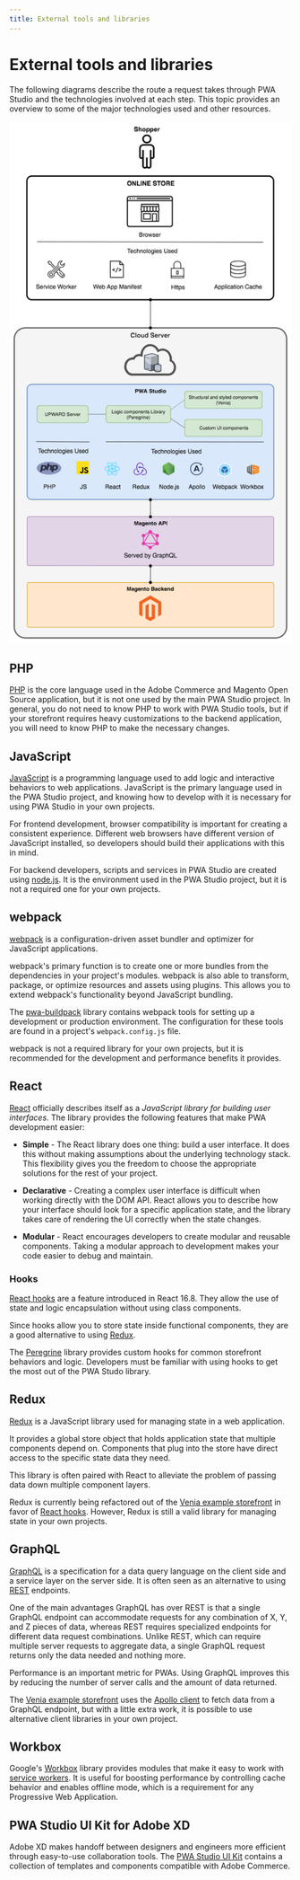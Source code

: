 ```yaml
---
title: External tools and libraries
---
```


# External tools and libraries

The following diagrams describe the route a request takes through PWA Studio and the technologies involved at each step.
This topic provides an overview to some of the major technologies used and other resources.

![tools and technology overview](images/pwa-tools-technology-overview.png)

## PHP

[PHP][] is the core language used in the Adobe Commerce and Magento Open Source application, but it is not one used by the main PWA Studio project.
In general, you do not need to know PHP to work with PWA Studio tools, but if your storefront requires heavy customizations to the backend application, you will need to know PHP to make the necessary changes.

## JavaScript

[JavaScript][] is a programming language used to add logic and interactive behaviors to web applications.
JavaScript is the primary language used in the PWA Studio project, and knowing how to develop with it is necessary for using PWA Studio in your own projects.

For frontend development, browser compatibility is important for creating a consistent experience.
Different web browsers have different version of JavaScript installed, so developers should build their applications with this in mind.

For backend developers, scripts and services in PWA Studio are created using [node.js][].
It is the environment used in the PWA Studio project, but it is not a required one for your own projects.

## webpack

[webpack][] is a configuration-driven asset bundler and optimizer for JavaScript applications.

webpack's primary function is to create one or more bundles from the dependencies in your project's modules.
webpack is also able to transform, package, or optimize resources and assets using plugins.
This allows you to extend webpack's functionality beyond JavaScript bundling.

The [pwa-buildpack][] library contains webpack tools for setting up a development or production environment.
The configuration for these tools are found in a project's `webpack.config.js` file.

webpack is not a required library for your own projects, but it is recommended for the development and performance benefits it provides.

## React

[React][] officially describes itself as a _JavaScript library for building user interfaces_.
The library provides the following features that make PWA development easier:

- **Simple** - The React library does one thing: build a user interface.
  It does this without making assumptions about the underlying technology stack.
  This flexibility gives you the freedom to choose the appropriate solutions for the rest of your project.

- **Declarative** - Creating a complex user interface is difficult when working directly with the DOM API.
  React allows you to describe how your interface should look for a specific application state, and
  the library takes care of rendering the UI correctly when the state changes.

- **Modular** - React encourages developers to create modular and reusable components.
  Taking a modular approach to development makes your code easier to debug and maintain.

### Hooks

[React hooks][] are a feature introduced in React 16.8.
They allow the use of state and logic encapsulation without using class components.

Since hooks allow you to store state inside functional components, they are a good alternative to using [Redux](#redux).

The [Peregrine][] library provides custom hooks for common storefront behaviors and logic.
Developers must be familiar with using hooks to get the most out of the PWA Studo library.

## Redux

[Redux][] is a JavaScript library used for managing state in a web application.

It provides a global store object that holds application state that multiple components depend on.
Components that plug into the store have direct access to the specific state data they need.

This library is often paired with React to alleviate the problem of passing data down multiple component layers.

<InlineAlert variant="info" slots="text"/>

Redux is currently being refactored out of the [Venia example storefront][] in favor of [React hooks](#hooks).
However, Redux is still a valid library for managing state in your own projects.

## GraphQL

[GraphQL][] is a specification for a data query language on the client side and a service layer on the server side.
It is often seen as an alternative to using [REST][] endpoints.

One of the main advantages GraphQL has over REST is that a single GraphQL endpoint can accommodate requests for any combination of X, Y, and Z pieces of data,
whereas REST requires specialized endpoints for different data request combinations.
Unlike REST, which can require multiple server requests to aggregate data, a single GraphQL request returns only the data needed and nothing more.

Performance is an important metric for PWAs.
Using GraphQL improves this by reducing the number of server calls and the amount of data returned.

The [Venia example storefront][] uses the [Apollo client][] to fetch data from a GraphQL endpoint, but with a little extra work, it is possible to use alternative client libraries in your own project.

## Workbox

Google's [Workbox][] library provides modules that make it easy to work with [service workers][].
It is useful for boosting performance by controlling cache behavior and enables offline mode, which is a requirement for any Progressive Web Application.

## PWA Studio UI Kit for Adobe XD 

Adobe XD makes handoff between designers and engineers more efficient through easy-to-use collaboration tools. The [PWA Studio UI Kit](https://www.adobe.io/commerce-xd-kits/) contains a collection of templates and components compatible with Adobe Commerce.  

[service workers]: https://developers.google.com/web/fundamentals/primers/service-workers/
[php]: https://php.net/
[javascript]: https://developer.mozilla.org/en-US/docs/Learn/JavaScript
[webpack]: https://webpack.js.org/
[react]: https://reactjs.org/
[redux]: https://redux.js.org/
[graphql]: https://graphql.org/
[workbox]: https://developers.google.com/web/tools/workbox/
[rest]: https://en.wikipedia.org/wiki/REST
[apollo client]: https://www.apollographql.com/docs/react/why-apollo/
[venia example storefront]: /guides/packages/venia/storefront/
[peregrine]: /guides/packages/peregrine
[react hooks]: https://reactjs.org/docs/hooks-intro.html
[node.js]: https://nodejs.org/en/about/
[pwa-buildpack]: /guides/packages/buildpack/